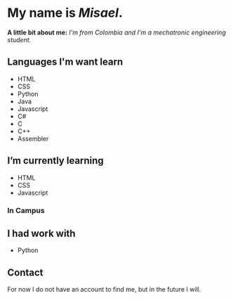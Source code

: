 # My name is *Misael*.
**A little bit about me:**
*I'm from Colombia and I'm a mechatronic engineering student.*

## Languages ​​I'm want learn
* HTML
* CSS
* Python
* Java
* Javascript
* C#
* C
* C++
* Assembler
  
## I’m currently learning
* HTML
* CSS
* Javascript
  
### In Campus 

## I had work with
* Python
## Contact
For now I do not have an account to find me, but in the future I will.
